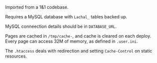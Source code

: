 Imported from a 1&1 codebase.

Requires a MySQL database with `Lachal_` tables backed up.

MySQL conneection details should be in `DATABASE_URL`.

Pages are cached in `/tmp/cache-`, and cache is cleared on each deploy.
Every page can access 32M of memory, as defined in `.user.ini`.

The `.htaccess` deals with redirection and setting `Cache-Control` on static resources.

